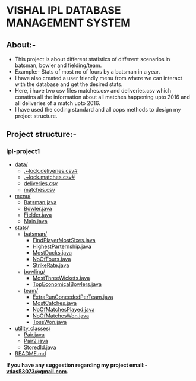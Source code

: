 # VISHAL IPL DATABASE MANAGEMENT SYSTEM

## About:-
 
- This project is about different statistics of different scenarios in batsman, bowler and fielding/team. <br>
- Example:- Stats of most no of fours by a batsman in a year. <br>
- I have also created a user friendly menu from where we can interact with the database and get the desired stats. <br>
- Here, i have two csv files matches.csv and deliveries.csv which conatins all the information about all matches happening upto 2016 and all deliveries of a 
   match upto 2016. <br>
- I have used the coding standard and all oops methods to design my project structure. <br>

 ## Project structure:-


### ipl-project1

* [data/](./ipl-project1/data)
  * [.~lock.deliveries.csv#](./ipl-project1/data/.~lock.deliveries.csv#)
  * [.~lock.matches.csv#](./ipl-project1/data/.~lock.matches.csv#)
  * [deliveries.csv](./ipl-project1/data/deliveries.csv)
  * [matches.csv](./ipl-project1/data/matches.csv)
* [menu/](./ipl-project1/menu)
  * [Batsman.java](./ipl-project1/menu/Batsman.java)
  * [Bowler.java](./ipl-project1/menu/Bowler.java)
  * [Fielder.java](./ipl-project1/menu/Fielder.java)
  * [Main.java](./ipl-project1/menu/Main.java)
* [stats/](./ipl-project1/stats)
  * [batsman/](./ipl-project1/stats/batsman)
    * [FindPlayerMostSixes.java](./ipl-project1/stats/batsman/FindPlayerMostSixes.java)
    * [HighestParternship.java](./ipl-project1/stats/batsman/HighestParternship.java)
    * [MostDucks.java](./ipl-project1/stats/batsman/MostDucks.java)
    * [NoOfFours.java](./ipl-project1/stats/batsman/NoOfFours.java)
    * [StrikeRate.java](./ipl-project1/stats/batsman/StrikeRate.java)
  * [bowling/](./ipl-project1/stats/bowling)
    * [MostThreeWickets.java](./ipl-project1/stats/bowling/MostThreeWickets.java)
    * [TopEconomicalBowlers.java](./ipl-project1/stats/bowling/TopEconomicalBowlers.java)
  * [team/](./ipl-project1/stats/team)
    * [ExtraRunConcededPerTeam.java](./ipl-project1/stats/team/ExtraRunConcededPerTeam.java)
    * [MostCatches.java](./ipl-project1/stats/team/MostCatches.java)
    * [NoOfMatchesPlayed.java](./ipl-project1/stats/team/NoOfMatchesPlayed.java)
    * [NoOfMatchesWon.java](./ipl-project1/stats/team/NoOfMatchesWon.java)
    * [TossWon.java](./ipl-project1/stats/team/TossWon.java)
* [utility_classes/](./ipl-project1/utility_classes)
  * [Pair.java](./ipl-project1/utility_classes/Pair.java)
  * [Pair2.java](./ipl-project1/utility_classes/Pair2.java)
  * [StoredId.java](./ipl-project1/utility_classes/StoredId.java)
* [README.md](./ipl-project1/README.md)

**If you have any suggestion regarding my project email:- vdas53073@gmail.com.**